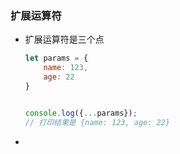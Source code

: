 ### 扩展运算符

* 扩展运算符是三个点

  ```javascript
  let params = {
      name: 123,
      age: 22
  }
  
  
  console.log({...params});
  // 打印结果是 {name: 123, age: 22}
  ```
  
* 

